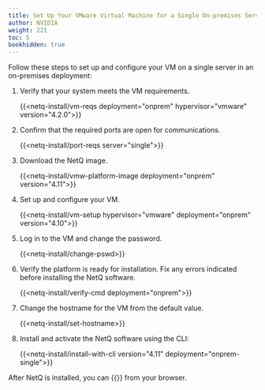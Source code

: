 ```yaml
---
title: Set Up Your VMware Virtual Machine for a Single On-premises Server
author: NVIDIA
weight: 221
toc: 5
bookhidden: true
---
```

Follow these steps to set up and configure your VM on a single server in an on-premises deployment:

1. Verify that your system meets the VM requirements.

    {{<netq-install/vm-reqs deployment="onprem" hypervisor="vmware" version="4.2.0">}}

2. Confirm that the required ports are open for communications.

    {{<netq-install/port-reqs server="single">}}

3. Download the NetQ image.

    {{<netq-install/vmw-platform-image deployment="onprem" version="4.11">}}

4. Set up and configure your VM.

    {{<netq-install/vm-setup hypervisor="vmware" deployment="onprem" version="4.10">}}

5. Log in to the VM and change the password.

    {{<netq-install/change-pswd>}}

6. Verify the platform is ready for installation. Fix any errors indicated before installing the NetQ software.

    {{<netq-install/verify-cmd deployment="onprem">}}

7. Change the hostname for the VM from the default value.

    {{<netq-install/set-hostname>}}

8. Install and activate the NetQ software using the CLI:

    {{<netq-install/install-with-cli version="4.11" deployment="onprem-single">}}

After NetQ is installed, you can {{<link title="Access the NetQ UI" text="log in to NetQ">}} from your browser.